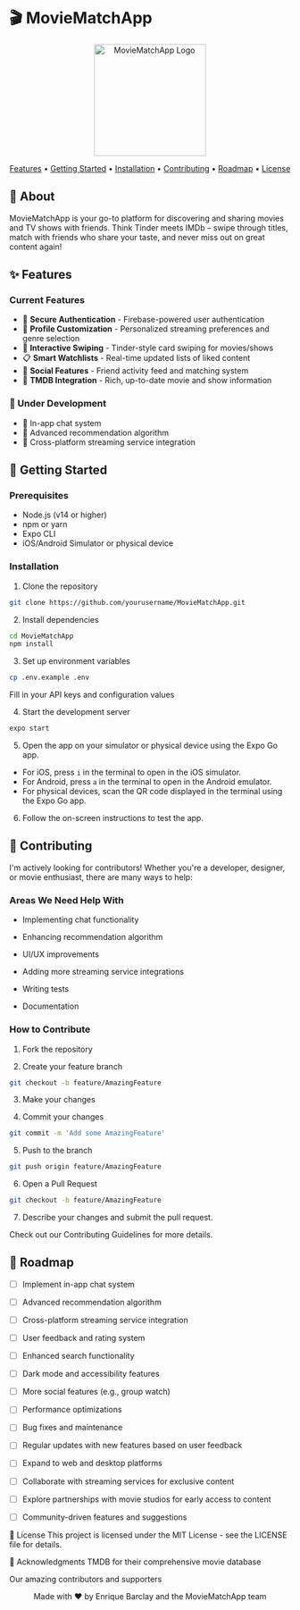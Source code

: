 # 🎬 MovieMatchApp

<p align="center">
  <img src="[your-logo-path-here]" alt="MovieMatchApp Logo" width="200"/>
</p>

<p align="center">
  <a href="#features">Features</a> •
  <a href="#getting-started">Getting Started</a> •
  <a href="#installation">Installation</a> •
  <a href="#contributing">Contributing</a> •
  <a href="#roadmap">Roadmap</a> •
  <a href="#license">License</a>
</p>

## 🎯 About

MovieMatchApp is your go-to platform for discovering and sharing movies and TV shows with friends. Think Tinder meets IMDb – swipe through titles, match with friends who share your taste, and never miss out on great content again!

## ✨ Features

### Current Features
- 🔐 **Secure Authentication** - Firebase-powered user authentication
- 👤 **Profile Customization** - Personalized streaming preferences and genre selection
- 🎴 **Interactive Swiping** - Tinder-style card swiping for movies/shows
- 📋 **Smart Watchlists** - Real-time updated lists of liked content
- 👥 **Social Features** - Friend activity feed and matching system
- 🎥 **TMDB Integration** - Rich, up-to-date movie and show information

### 🚧 Under Development
- 💬 In-app chat system
- 🎯 Advanced recommendation algorithm
- 📱 Cross-platform streaming service integration

## 🚀 Getting Started

### Prerequisites
- Node.js (v14 or higher)
- npm or yarn
- Expo CLI
- iOS/Android Simulator or physical device

### Installation

1. Clone the repository
```bash
git clone https://github.com/yourusername/MovieMatchApp.git
```

2. Install dependencies
```bash
cd MovieMatchApp
npm install
```

3. Set up environment variables
```bash
cp .env.example .env
```
Fill in your API keys and configuration values


4. Start the development server
```bash
expo start
```
5. Open the app on your simulator or physical device using the Expo Go app.
- For iOS, press `i` in the terminal to open in the iOS simulator.
- For Android, press `a` in the terminal to open in the Android emulator.
- For physical devices, scan the QR code displayed in the terminal using the Expo Go app.

6. Follow the on-screen instructions to test the app.


## 🤝 Contributing
I'm actively looking for contributors! Whether you're a developer, designer, or movie enthusiast, there are many ways to help:

### Areas We Need Help With

- Implementing chat functionality

- Enhancing recommendation algorithm

- UI/UX improvements

- Adding more streaming service integrations

- Writing tests

- Documentation

### How to Contribute
1. Fork the repository

2. Create your feature branch
```bash
git checkout -b feature/AmazingFeature
```
3. Make your changes

4. Commit your changes
```bash
git commit -m 'Add some AmazingFeature'
```
5. Push to the branch
```bash
git push origin feature/AmazingFeature
```
6. Open a Pull Request
```bash
git checkout -b feature/AmazingFeature
```
7. Describe your changes and submit the pull request.

Check out our Contributing Guidelines for more details.

## 📅 Roadmap
- [ ] Implement in-app chat system
- [ ] Advanced recommendation algorithm
- [ ] Cross-platform streaming service integration
- [ ] User feedback and rating system
- [ ] Enhanced search functionality
- [ ] Dark mode and accessibility features
- [ ] More social features (e.g., group watch)
- [ ] Performance optimizations
- [ ] Bug fixes and maintenance
- [ ] Regular updates with new features based on user feedback
- [ ] Expand to web and desktop platforms
- [ ] Collaborate with streaming services for exclusive content
- [ ] Explore partnerships with movie studios for early access to content
- [ ] Community-driven features and suggestions


📄 License
This project is licensed under the MIT License - see the LICENSE file for details.

🙏 Acknowledgments
TMDB for their comprehensive movie database

Our amazing contributors and supporters

<p align="center">
Made with ❤️ by Enrique Barclay and the MovieMatchApp team
</p>
